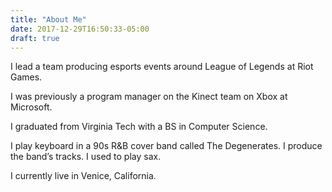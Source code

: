 ```yaml
---
title: "About Me"
date: 2017-12-29T16:50:33-05:00
draft: true
---
```


I lead a team producing esports events around League of Legends at Riot Games. 

I was previously a program manager on the Kinect team on Xbox at Microsoft. 

I graduated from Virginia Tech with a BS in Computer Science. 

I play keyboard in a 90s R&B cover band called The Degenerates. I produce the band’s tracks. I used to play sax. 

I currently live in Venice, California.
